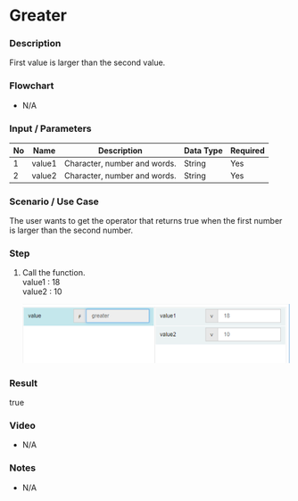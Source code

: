 ﻿# Greater

### Description

First value is larger than the second value.

### Flowchart

- N/A 

### Input / Parameters

| No | Name | Description | Data Type | Required |
| ------ | ------ | ------ |------ | ------ |
| 1 | value1 | Character, number and words. | String | Yes  |
| 2 | value2 | Character, number and words. | String | Yes   |

### Scenario / Use Case

The user wants to get the operator that returns true when the first number is larger than the second number.

### Step

1. Call the function.
   <br>
   value1 : 18<br />
   value2 : 10<br />

    ![](Greater-step-1.png?raw=true)

### Result

true

### Video

- N/A

<!--[![Video](http://i.imgur.com/Ot5DWAW.png)](https://youtu.be/StTqXEQ2l-Y?t=35s)-->

### Notes

- N/A
